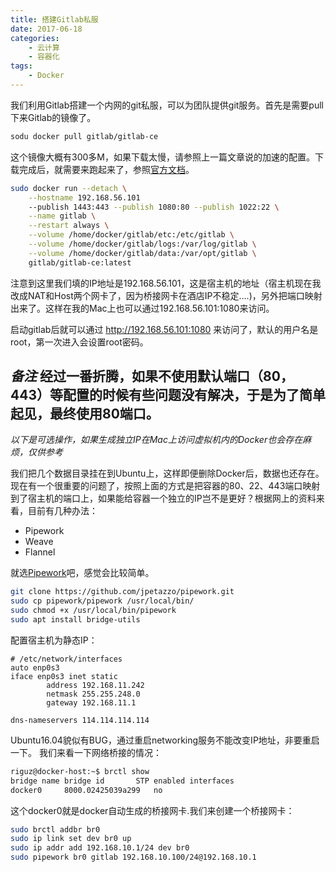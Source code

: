 ```yaml
---
title: 搭建Gitlab私服
date: 2017-06-18
categories:  
    - 云计算
    - 容器化
tags:
	- Docker
---
```


我们利用Gitlab搭建一个内网的git私服，可以为团队提供git服务。首先是需要pull下来Gitlab的镜像了。
<!--more-->
```bash
sodu docker pull gitlab/gitlab-ce
```
这个镜像大概有300多M，如果下载太慢，请参照上一篇文章说的加速的配置。下载完成后，就需要来跑起来了，参照[官方文档](https://docs.gitlab.com/omnibus/docker/)。
```bash
sudo docker run --detach \
    --hostname 192.168.56.101
    --publish 1443:443 --publish 1080:80 --publish 1022:22 \
    --name gitlab \
    --restart always \
    --volume /home/docker/gitlab/etc:/etc/gitlab \
    --volume /home/docker/gitlab/logs:/var/log/gitlab \
    --volume /home/docker/gitlab/data:/var/opt/gitlab \
    gitlab/gitlab-ce:latest
```

注意到这里我们填的IP地址是192.168.56.101，这是宿主机的地址（宿主机现在我改成NAT和Host两个网卡了，因为桥接网卡在酒店IP不稳定....)，另外把端口映射出来了。这样在我的Mac上也可以通过192.168.56.101:1080来访问。

启动gitlab后就可以通过 http://192.168.56.101:1080 来访问了，默认的用户名是root，第一次进入会设置root密码。

*备注*
经过一番折腾，如果不使用默认端口（80，443）等配置的时候有些问题没有解决，于是为了简单起见，最终使用80端口。
---

*以下是可选操作，如果生成独立IP在Mac上访问虚拟机内的Docker也会存在麻烦，仅供参考*

我们把几个数据目录挂在到Ubuntu上，这样即便删除Docker后，数据也还存在。现在有一个很重要的问题了，按照上面的方式是把容器的80、22、443端口映射到了宿主机的端口上，如果能给容器一个独立的IP岂不是更好？根据网上的资料来看，目前有几种办法：

* Pipework
* Weave
* Flannel

就选[Pipework](https://github.com/jpetazzo/pipework)吧，感觉会比较简单。
```bash
git clone https://github.com/jpetazzo/pipework.git
sudo cp pipework/pipework /usr/local/bin/
sudo chmod +x /usr/local/bin/pipework
sudo apt install bridge-utils
```
配置宿主机为静态IP：
```
# /etc/network/interfaces
auto enp0s3
iface enp0s3 inet static
        address 192.168.11.242
        netmask 255.255.248.0
        gateway 192.168.11.1

dns-nameservers 114.114.114.114
```
Ubuntu16.04貌似有BUG，通过重启networking服务不能改变IP地址，非要重启一下。
我们来看一下网络桥接的情况：
```bash
riguz@docker-host:~$ brctl show
bridge name	bridge id		STP enabled	interfaces
docker0		8000.02425039a299	no
```
这个docker0就是docker自动生成的桥接网卡.我们来创建一个桥接网卡：
```bash
sudo brctl addbr br0
sudo ip link set dev br0 up 
sudo ip addr add 192.168.10.1/24 dev br0
sudo pipework br0 gitlab 192.168.10.100/24@192.168.10.1
```